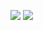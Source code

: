 <img src="https://github-readme-stats.anuraghazra1.vercel.app/api/top-langs/?username=Gambozo&theme=radical&langs_count=3" /> <img src="https://github-readme-stats.vercel.app/api?username=Gambozo&count_private=true&show_icons=true&theme=radical">
